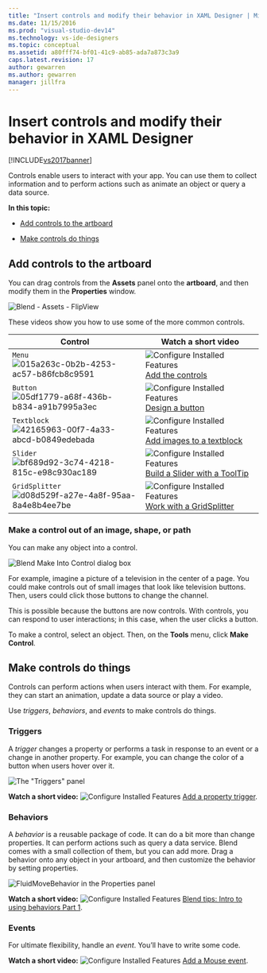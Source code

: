 ```yaml
---
title: "Insert controls and modify their behavior in XAML Designer | Microsoft Docs"
ms.date: 11/15/2016
ms.prod: "visual-studio-dev14"
ms.technology: vs-ide-designers
ms.topic: conceptual
ms.assetid: a80fff74-bf01-41c9-ab85-ada7a873c3a9
caps.latest.revision: 17
author: gewarren
ms.author: gewarren
manager: jillfra
---
```

# Insert controls and modify their behavior in XAML Designer
[!INCLUDE[vs2017banner](../includes/vs2017banner.md)]

Controls enable users to interact with your app. You can use them to collect information and to perform actions such as animate an object or query a data source.  
  
 **In this topic:**  
  
- [Add controls to the artboard](#Insert)  
  
- [Make controls do things](#Modify)  
  
## <a name="Insert"></a> Add controls to the artboard  
 You can drag controls from the **Assets** panel onto the **artboard**, and then modify them in the **Properties** window.  
  
 ![Blend &#45; Assets &#45; FlipView](../designers/media/blend-assetsflipview-xaml.png "blend_AssetsFlipView_XAML")  
  
 These videos show you how to use some of the more common controls.  
  
|Control|Watch a short video|  
|-------------|-------------------------|  
|`Menu` ![](../designers/media/015a263c-0b2b-4253-ac57-b86fcb8c9591.png "015a263c-0b2b-4253-ac57-b86fcb8c9591")|![Configure Installed Features](../designers/media/bldadminconsoleinitialconfigicon.PNG "BldAdminConsoleInitialConfigIcon") [Add the controls](https://www.youtube.com/watch?v=ra4AHfgD4Ys&list=PLBDF977B2F1DAB358&index=45)|  
|`Button` ![](../designers/media/05df1779-a68f-436b-b834-a91b7995a3ec.png "05df1779-a68f-436b-b834-a91b7995a3ec")|![Configure Installed Features](../designers/media/bldadminconsoleinitialconfigicon.PNG "BldAdminConsoleInitialConfigIcon") [Design a button](http://www.popscreen.com/v/6A4gb/Microsoft-Expression-Blend-Designing-a-Button)|  
|`Textblock` ![](../designers/media/42165963-00f7-4a33-abcd-b0849edebada.png "42165963-00f7-4a33-abcd-b0849edebada")|![Configure Installed Features](../designers/media/bldadminconsoleinitialconfigicon.PNG "BldAdminConsoleInitialConfigIcon") [Add images to a textblock](http://www.popscreen.com/v/6A4du/Microsoft-Expression-Blend-Adding-Images-to-a-TextBlock)|  
|`Slider` ![](../designers/media/bf689d92-3c74-4218-815c-e98c930ac189.png "bf689d92-3c74-4218-815c-e98c930ac189")|![Configure Installed Features](../designers/media/bldadminconsoleinitialconfigicon.PNG "BldAdminConsoleInitialConfigIcon") [Build a Slider with a  ToolTip](http://www.bing.com/videos/search?q=slider%20expression%20blend&qs=n&form=QBVR&pq=slider%20expression%20blend&sc=1-23&sp=-1&sk=#view=detail&mid=F1BB7DB91B2772A8CA2AF1BB7DB91B2772A8CA2A)|  
|`GridSplitter` ![](../designers/media/d08d529f-a27e-4a8f-95aa-8a4e8b4ee7be.png "d08d529f-a27e-4a8f-95aa-8a4e8b4ee7be")|![Configure Installed Features](../designers/media/bldadminconsoleinitialconfigicon.PNG "BldAdminConsoleInitialConfigIcon") [Work with a GridSplitter](https://www.youtube.com/watch?v=bf4t6c8ms2w)|          

### Make a control out of an image, shape, or path  
 You can make any object into a control.  
  
 ![Blend Make Into Control dialog box](../designers/media/blend-makeintocontrol-xaml.png "blend_MakeIntoControl_XAML")  
  
 For example, imagine a picture of a television in the center of a page. You could make controls out of small images that look like television buttons. Then, users could click those buttons to change the channel.  
  
 This is possible because the buttons are now controls. With controls, you can respond to user interactions; in this case, when the user clicks a button.  
  
 To make a control, select an object. Then, on the **Tools** menu, click **Make Control**.  
  
## <a name="Modify"></a> Make controls do things  
 Controls can perform actions when users interact with them. For example, they can start an animation, update a data source or play a video.  
  
 Use *triggers*, *behaviors*, and *events* to make controls do things.  
  
### Triggers  
 A *trigger* changes a property or performs a task in response to an event or a change in another property. For example, you can change the color of a button when users hover over it.  
  
 ![The "Triggers" panel](../designers/media/custom-button-blend-propertytriggerinfo.png "custom_button_blend_PropertyTriggerInfo")  
  
 **Watch a short video:** ![Configure Installed Features](../designers/media/bldadminconsoleinitialconfigicon.PNG "BldAdminConsoleInitialConfigIcon") [Add a property trigger](http://www.popscreen.com/v/6A4gO/Microsoft-Expression-Blend-Adding-a-Property-Trigger).  
  
### Behaviors  
 A *behavior* is a reusable package of code. It can do a bit more than change properties. It can perform actions such as query a data service. Blend comes with a small collection of them, but you can add more. Drag a behavior onto any object in your artboard, and then customize the behavior by setting properties.  
  
 ![FluidMoveBehavior in the Properties panel](../designers/media/b4-fluidmovebehaviorproperties-sample.png "b4_FluidMoveBehaviorProperties_Sample")  
  
 **Watch a short video:** ![Configure Installed Features](../designers/media/bldadminconsoleinitialconfigicon.PNG "BldAdminConsoleInitialConfigIcon") [Blend tips: Intro to using behaviors Part 1](http://www.bing.com/videos/search?q=Expression%20blend%20behaviors&qs=n&form=QBVR&pq=expression%20blend%20behavior&sc=4-25&sp=-1&sk=#view=detail&mid=CF0DD797ED84DE740904CF0DD797ED84DE740904).  
  
### Events  
 For ultimate flexibility, handle an *event*. You’ll have to write some code.  
  
 **Watch a short video:** ![Configure Installed Features](../designers/media/bldadminconsoleinitialconfigicon.PNG "BldAdminConsoleInitialConfigIcon") [Add a Mouse event](https://www.youtube.com/watch?v=2PMxAlb-x_E).
